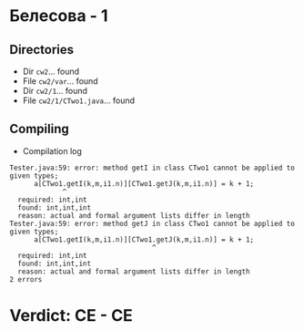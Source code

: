 # Белесова - 1
## Directories
- Dir `cw2`... found
- File `cw2/var`... found
- Dir `cw2/1`... found
- File `cw2/1/CTwo1.java`... found
## Compiling
- Compilation log
```
Tester.java:59: error: method getI in class CTwo1 cannot be applied to given types;
      a[CTwo1.getI(k,m,i1.n)][CTwo1.getJ(k,m,i1.n)] = k + 1;
             ^
  required: int,int
  found: int,int,int
  reason: actual and formal argument lists differ in length
Tester.java:59: error: method getJ in class CTwo1 cannot be applied to given types;
      a[CTwo1.getI(k,m,i1.n)][CTwo1.getJ(k,m,i1.n)] = k + 1;
                                   ^
  required: int,int
  found: int,int,int
  reason: actual and formal argument lists differ in length
2 errors

```
# Verdict: **CE** - CE
